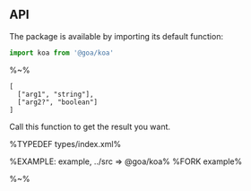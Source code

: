 ## API

The package is available by importing its default function:

```js
import koa from '@goa/koa'
```

%~%

```## koa
[
  ["arg1", "string"],
  ["arg2?", "boolean"]
]
```

Call this function to get the result you want.

%TYPEDEF types/index.xml%

%EXAMPLE: example, ../src => @goa/koa%
%FORK example%

%~%